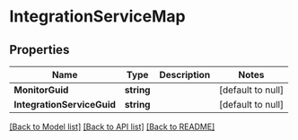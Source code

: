 # IntegrationServiceMap

## Properties
Name | Type | Description | Notes
------------ | ------------- | ------------- | -------------
**MonitorGuid** | **string** |  | [default to null]
**IntegrationServiceGuid** | **string** |  | [default to null]

[[Back to Model list]](../README.md#documentation-for-models) [[Back to API list]](../README.md#documentation-for-api-endpoints) [[Back to README]](../README.md)


